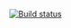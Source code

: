 [![Build status](https://ci.appveyor.com/api/projects/status/qkahcdcaxmn2ss0k?svg=true)](https://ci.appveyor.com/project/demi87/api-ci-8cacm)